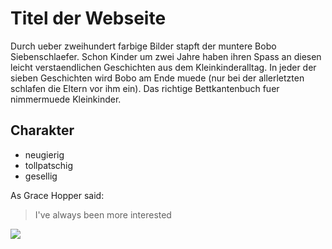 # Titel der Webseite

Durch ueber zweihundert farbige Bilder stapft der muntere Bobo Siebenschlaefer. Schon Kinder um zwei Jahre haben ihren Spass an diesen leicht verstaendlichen Geschichten aus dem Kleinkinderalltag. In jeder der sieben Geschichten wird Bobo am Ende muede (nur bei der allerletzten schlafen die Eltern vor ihm ein). Das richtige Bettkantenbuch fuer nimmermuede Kleinkinder.

## Charakter
* neugierig
* tollpatschig
* gesellig

As Grace Hopper said:
> I've always been more interested

<img src="https://vignette.wikia.nocookie.net/lands-of-lore/images/9/90/Baccata.png/revision/latest/scale-to-width-down/310?cb=20200303212350" />